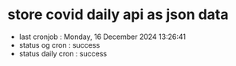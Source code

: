 # store covid daily api as json data

- last cronjob : Monday, 16 December 2024 13:26:41
- status og cron : success
- status daily cron : success
      
      